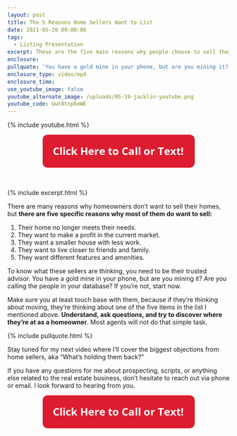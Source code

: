 ```yaml
---
layout: post
title: The 5 Reasons Home Sellers Want to List
date: 2021-05-20 00:00:00
tags:
  - Listing Presentation
excerpt: These are the five main reasons why people choose to sell their homes.
enclosure:
pullquote: 'You have a gold mine in your phone, but are you mining it?'
enclosure_type: video/mp4
enclosure_time:
use_youtube_image: false
youtube_alternate_image: /uploads/05-19-jacklin-youtube.png
youtube_code: Uwt8tnp6eWE
---
```

{% include youtube.html %}

<center><a href="tel:6306382600"><img width="345" height="75" src="uploads/Button - 345.png" /></a></center>

&nbsp;

{% include excerpt.html %}

There are many reasons why homeowners don’t want to sell their homes, but **there are five specific reasons why most of them do want to sell:**

1. Their home no longer meets their needs.
2. They want to make a profit in the current market.
3. They want a smaller house with less work.
4. They want to live closer to friends and family.
5. They want different features and amenities.

To know what these sellers are thinking, you need to be their trusted advisor. You have a gold mine in your phone, but are you mining it? Are you calling the people in your database? If you’re not, start now.

Make sure you at least touch base with them, because if they’re thinking about moving, they’re thinking about one of the five items in the list I mentioned above. **Understand, ask questions, and try to discover where they’re at as a homeowner**. Most agents will not do that simple task.

{% include pullquote.html %}

Stay tuned for my next video where I’ll cover the biggest objections from home sellers, aka “What’s holding them back?”

If you have any questions for me about prospecting, scripts, or anything else related to the real estate business, don’t hesitate to reach out via phone or email. I look forward to hearing from you.

<center><a href="tel:6306382600"><img width="345" height="75" src="uploads/Button - 345.png" /></a></center>

